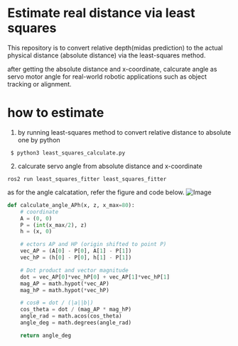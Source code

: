 # Estimate real distance via least squares
This repository is to convert relative depth(midas prediction) to the actual physical distance (absolute distance) via the least-squares method. 

after getting the absolute distance and x-coordinate, calcurate angle as servo motor angle for real-world robotic applications such as object tracking or alignment.


# how to estimate
1. by running least-squares method to convert relative distance to absolute one by python
   
<code> $ python3 least_squares_calculate.py</code>

2. calcurate servo angle from absolute distance and x-coordinate

<code>ros2 run least_squares_fitter least_squares_fitter</code>

as for the angle calcatation, refer the figure and code below.
![Image](https://github.com/user-attachments/assets/7d5d643a-2c41-4f97-8e4c-52964588ecde)

```python
def calculate_angle_APh(x, z, x_max=80):
    # coordinate
    A = (0, 0)
    P = (int(x_max/2), z)
    h = (x, 0)

    # ectors AP and HP (origin shifted to point P)
    vec_AP = (A[0] - P[0], A[1] - P[1])
    vec_hP = (h[0] - P[0], h[1] - P[1])

    # Dot product and vector magnitude
    dot = vec_AP[0]*vec_hP[0] + vec_AP[1]*vec_hP[1]
    mag_AP = math.hypot(*vec_AP)
    mag_hP = math.hypot(*vec_hP)

    # cosθ = dot / (|a||b|)
    cos_theta = dot / (mag_AP * mag_hP)
    angle_rad = math.acos(cos_theta)
    angle_deg = math.degrees(angle_rad)

    return angle_deg
```

